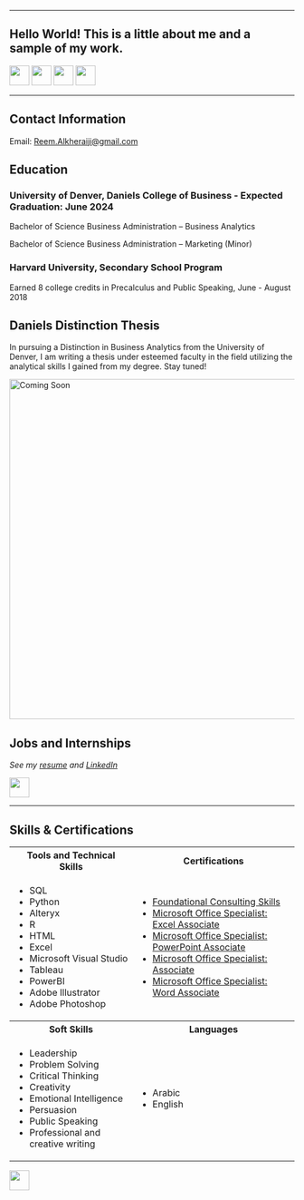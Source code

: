 <a name="top"></a>
<hr>

## Hello World! This is a little about me and a sample of my work.
[<img src="https://user-images.githubusercontent.com/91146906/162140860-bfb69654-5603-49bd-a7a1-a836ab1c772c.svg" height="35"/>](#education)
[<img src="https://user-images.githubusercontent.com/91146906/152290724-72946642-3e58-4ba3-b5b8-b687628526b1.svg" height="35"/>](#DanielsDistinction)
[<img src="https://user-images.githubusercontent.com/91146906/162140921-207cd392-cfe5-40e6-a84e-0a16e19e405a.svg" height="35"/>](#profExp)
[<img src="https://user-images.githubusercontent.com/91146906/162140965-cf707805-9abd-43f7-8314-4f96794c44dc.svg" height="35"/>](#skills)

<a name="education"></a>
<hr>

## Contact Information
Email: Reem.Alkheraiji@gmail.com

## Education
### University of Denver, Daniels College of Business - Expected Graduation: June 2024
Bachelor of Science Business Administration – Business Analytics

Bachelor of Science Business Administration – Marketing (Minor)

### Harvard University, Secondary School Program
Earned 8 college credits in Precalculus and Public Speaking, June - August 2018

<a name="DanielsDistinction"></a>
## Daniels Distinction Thesis
In pursuing a Distinction in Business Analytics from the University of Denver, I am writing a thesis under esteemed faculty in the field utilizing the analytical skills I gained from my degree. Stay tuned!

<img src="https://marketplace.canva.com/EAFijA-Es8I/1/0/1600w/canva-beige-minimalist-stay-tuned-coming-soon-instagram-post-iv_vQnhdRkY.jpg" width="600" alt="Coming Soon">



## Jobs and Internships
<i>See my <a href="/2024.03_Reem_Alkheraiji_Resume.pdf" target="_blank">resume</a> and <a href="https://www.linkedin.com/in/reemalkheraiji" target="_blank">LinkedIn</a></i>

[<img src="https://user-images.githubusercontent.com/91146906/152072378-b0168a2d-e85c-47c6-a272-fcfb3f6a44ae.svg" height="35"/>](#top)

<a name="skills"></a>
<hr>

## Skills & Certifications

<table>
  <tr>
    <th>Tools and Technical Skills</th>
    <th>Certifications</th>
  </tr>
  <tr>
    <td>
     <ul>
        <li>SQL</li>
        <li>Python</li>
        <li>Alteryx</li>
        <li>R</li>
        <li>HTML</li>
        <li>Excel</li>
        <li>Microsoft Visual Studio</li>
        <li>Tableau</li>
        <li>PowerBI</li>
        <li>Adobe Illustrator</li>
        <li>Adobe Photoshop</li>
      </ul>
</td>
<td>
 <ul>
    <li><a href="https://www.virtualbadge.io/certificate-validator?credential=d97a517f-b550-4625-8796-ea6d05151adc">Foundational Consulting Skills</a></li>
    <li><a href="https://www.credly.com/badges/cf54c46a-6673-43a7-af8e-d29a4ba40ffc?source=linked_in_profile">Microsoft Office Specialist: Excel Associate</a></li>
    <li><a href="https://www.credly.com/badges/ec4f9475-0c63-410a-b85d-cd884a6ca09b?source=linked_in_profile">Microsoft Office Specialist: PowerPoint Associate</a></li>
    <li><a href="https://www.credly.com/badges/64a22958-d6fb-4cbd-bfc8-8f6150a98ab2?source=linked_in_profile">Microsoft Office Specialist: Associate</a></li>
    <li><a href="https://www.credly.com/badges/43a5a26c-1dc7-41fe-85e9-2bb36c3cd1a4?source=linked_in_profile">Microsoft Office Specialist: Word Associate</a></li>
  </ul>
</td>

  </tr>
  <tr>
    <th>Soft Skills</th>
    <th>Languages</th>
 </tr>
 <tr>
   <td>
     <ul>
        <li>Leadership</li>
        <li>Problem Solving</li>
        <li>Critical Thinking</li>
        <li>Creativity</li>
        <li>Emotional Intelligence</li>
        <li>Persuasion</li>
        <li>Public Speaking</li>
        <li>Professional and creative writing</li>
     </ul>
   </td>
   <td>
     <ul>
        <li>Arabic</li>
        <li>English</li>
     </ul>
   </td>
 </tr>
</table>

[<img src="https://user-images.githubusercontent.com/91146906/152072378-b0168a2d-e85c-47c6-a272-fcfb3f6a44ae.svg" height="35"/>](#top)

